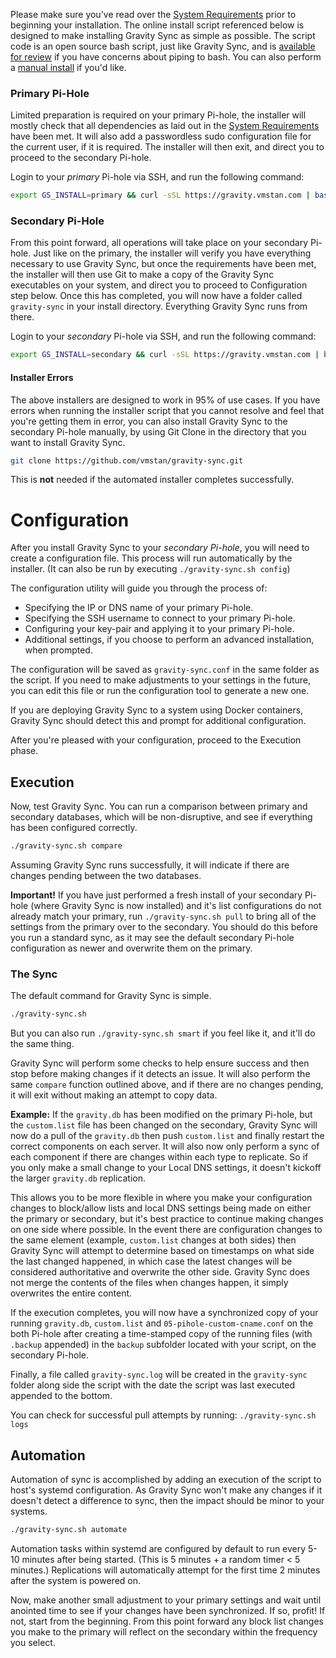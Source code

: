 Please make sure you've read over the [System Requirements](https://github.com/vmstan/gravity-sync/wiki/System-Requirements) prior to beginning your installation. The online install script referenced below is designed to make installing Gravity Sync as simple as possible. The script code is an open source bash script, just like Gravity Sync, and is [available for review](https://github.com/vmstan/gravity-sync/blob/master/prep/gs-install.sh) if you have concerns about piping to bash. You can also perform a [manual install](https://github.com/vmstan/gravity-sync/wiki/Under-The-Covers) if you'd like.

### Primary Pi-Hole

Limited preparation is required on your primary Pi-hole, the installer will mostly check that all dependencies as laid out in the [System Requirements](https://github.com/vmstan/gravity-sync/wiki/System-Requirements) have been met. It will also add a passwordless sudo configuration file for the current user, if it is required. The installer will then exit, and direct you to proceed to the secondary Pi-hole.

Login to your _primary_ Pi-hole via SSH, and run the following command:

```bash
export GS_INSTALL=primary && curl -sSL https://gravity.vmstan.com | bash
```

### Secondary Pi-Hole

From this point forward, all operations will take place on your secondary Pi-hole. Just like on the primary, the installer will verify you have everything necessary to use Gravity Sync, but once the requirements have been met, the installer will then use Git to make a copy of the Gravity Sync executables on your system, and direct you to proceed to Configuration step below. Once this has completed, you will now have a folder called `gravity-sync` in your install directory. Everything Gravity Sync runs from there.

Login to your _secondary_ Pi-hole via SSH, and run the following command:

```bash
export GS_INSTALL=secondary && curl -sSL https://gravity.vmstan.com | bash
```

#### Installer Errors

The above installers are designed to work in 95% of use cases. If you have errors when running the installer script that you cannot resolve and feel that you're getting them in error, you can also install Gravity Sync to the secondary Pi-hole manually, by using Git Clone in the directory that you want to install Gravity Sync.

```bash
git clone https://github.com/vmstan/gravity-sync.git
```

This is **not** needed if the automated installer completes successfully.

# Configuration

After you install Gravity Sync to your _secondary Pi-hole_, you will need to create a configuration file. This process will run automatically by the installer. (It can also be run by executing `./gravity-sync.sh config`)

The configuration utility will guide you through the process of:

- Specifying the IP or DNS name of your primary Pi-hole.
- Specifying the SSH username to connect to your primary Pi-hole.
- Configuring your key-pair and applying it to your primary Pi-hole.
- Additional settings, if you choose to perform an advanced installation, when prompted.

The configuration will be saved as `gravity-sync.conf` in the same folder as the script. If you need to make adjustments to your settings in the future, you can edit this file or run the configuration tool to generate a new one.

If you are deploying Gravity Sync to a system using Docker containers, Gravity Sync should detect this and prompt for additional configuration.

After you're pleased with your configuration, proceed to the Execution phase.

## Execution

Now, test Gravity Sync. You can run a comparison between primary and secondary databases, which will be non-disruptive, and see if everything has been configured correctly.

```bash
./gravity-sync.sh compare
```

Assuming Gravity Sync runs successfully, it will indicate if there are changes pending between the two databases. 

**Important!** If you have just performed a fresh install of your secondary Pi-hole (where Gravity Sync is now installed) and it's list configurations do not already match your primary, run `./gravity-sync.sh pull` to bring all of the settings from the primary over to the secondary. You should do this before you run a standard sync, as it may see the default secondary Pi-hole configuration as newer and overwrite them on the primary.

### The Sync

The default command for Gravity Sync is simple.

```bash
./gravity-sync.sh
```

But you can also run `./gravity-sync.sh smart` if you feel like it, and it'll do the same thing.

Gravity Sync will perform some checks to help ensure success and then stop before making changes if it detects an issue. It will also perform the same `compare` function outlined above, and if there are no changes pending, it will exit without making an attempt to copy data.

**Example:** If the `gravity.db` has been modified on the primary Pi-hole, but the `custom.list` file has been changed on the secondary, Gravity Sync will now do a pull of the `gravity.db` then push `custom.list` and finally restart the correct components on each server. It will also now only perform a sync of each component if there are changes within each type to replicate. So if you only make a small change to your Local DNS settings, it doesn't kickoff the larger `gravity.db` replication.

This allows you to be more flexible in where you make your configuration changes to block/allow lists and local DNS settings being made on either the primary or secondary, but it's best practice to continue making changes on one side where possible. In the event there are configuration changes to the same element (example, `custom.list` changes at both sides) then Gravity Sync will attempt to determine based on timestamps on what side the last changed happened, in which case the latest changes will be considered authoritative and overwrite the other side. Gravity Sync does not merge the contents of the files when changes happen, it simply overwrites the entire content.

If the execution completes, you will now have a synchronized copy of your running `gravity.db`, `custom.list` and `05-pihole-custom-cname.conf` on the both Pi-hole after creating a time-stamped copy of the running files (with `.backup` appended) in the `backup` subfolder located with your script, on the secondary Pi-hole.

Finally, a file called `gravity-sync.log` will be created in the `gravity-sync` folder along side the script with the date the script was last executed appended to the bottom.

You can check for successful pull attempts by running: `./gravity-sync.sh logs`

## Automation

Automation of sync is accomplished by adding an execution of the script to host's systemd configuration. As Gravity Sync won't make any changes if it doesn't detect a difference to sync, then the impact should be minor to your systems.

```bash
./gravity-sync.sh automate
```

Automation tasks within systemd are configured by default to run every 5-10 minutes after being started. (This is 5 minutes + a random timer < 5 minutes.) Replications will automatically attempt for the first time 2 minutes after the system is powered on.

Now, make another small adjustment to your primary settings and wait until anointed time to see if your changes have been synchronized. If so, profit! If not, start from the beginning. From this point forward any block list changes you make to the primary will reflect on the secondary within the frequency you select.